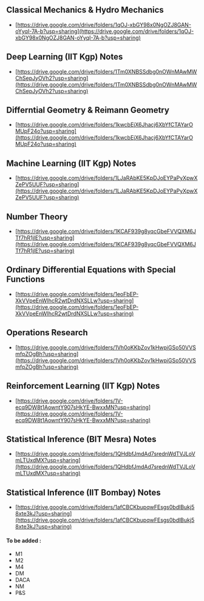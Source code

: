 ## Classical Mechanics & Hydro Mechanics

- [https://drive.google.com/drive/folders/1qOJ-xbGY98x0NgOZJ8GAN-oYyqI-7A-b?usp=sharing](https://drive.google.com/drive/folders/1qOJ-xbGY98x0NgOZJ8GAN-oYyqI-7A-b?usp=sharing)

## Deep Learning (IIT Kgp) Notes

- [https://drive.google.com/drive/folders/1Tm0XNBSSdbg0nOWnMAwMWChSepJyOVh2?usp=sharing](https://drive.google.com/drive/folders/1Tm0XNBSSdbg0nOWnMAwMWChSepJyOVh2?usp=sharing)

## Differntial Geometry & Reimann Geometry

- [https://drive.google.com/drive/folders/1kwcbEjX6Jhacj6XbYfCTAYarOMUpF24o?usp=sharing](https://drive.google.com/drive/folders/1kwcbEjX6Jhacj6XbYfCTAYarOMUpF24o?usp=sharing)

## Machine Learning (IIT Kgp) Notes

- [https://drive.google.com/drive/folders/1LJaRAbKE5KpDJoEYPaPyXpwXZePV5UUF?usp=sharing](https://drive.google.com/drive/folders/1LJaRAbKE5KpDJoEYPaPyXpwXZePV5UUF?usp=sharing)

## Number Theory

- [https://drive.google.com/drive/folders/1KCAF939g8yqcGbeFVVQXM6JTf7hR1jlE?usp=sharing](https://drive.google.com/drive/folders/1KCAF939g8yqcGbeFVVQXM6JTf7hR1jlE?usp=sharing)

## Ordinary Differential Equations with Special Functions

- [https://drive.google.com/drive/folders/1eoFbEP-XkVVpeEnWIhcR2wtDrdNXSLLw?usp=sharing](https://drive.google.com/drive/folders/1eoFbEP-XkVVpeEnWIhcR2wtDrdNXSLLw?usp=sharing)

## Operations Research

- [https://drive.google.com/drive/folders/1Vh0oKKbZov1kHwpiGSo50VVSmfpZOgBh?usp=sharing](https://drive.google.com/drive/folders/1Vh0oKKbZov1kHwpiGSo50VVSmfpZOgBh?usp=sharing)

## Reinforcement Learning (IIT Kgp) Notes

- [https://drive.google.com/drive/folders/1V-ecq9DW8t1AowntY907sHkYE-BwxxMN?usp=sharing](https://drive.google.com/drive/folders/1V-ecq9DW8t1AowntY907sHkYE-BwxxMN?usp=sharing)

## Statistical Inference (BIT Mesra) Notes

- [https://drive.google.com/drive/folders/1QHdbfJmdAd7srednWdTVJLoVmLTUxdMX?usp=sharing](https://drive.google.com/drive/folders/1QHdbfJmdAd7srednWdTVJLoVmLTUxdMX?usp=sharing)

## Statistical Inference (IIT Bombay) Notes

- [https://drive.google.com/drive/folders/1afCBCKbupqwFEsgs0bdlBukj58xte3kJ?usp=sharing](https://drive.google.com/drive/folders/1afCBCKbupqwFEsgs0bdlBukj58xte3kJ?usp=sharing)


#### To be added :
* M1
* M2
* M4
* DM
* DACA
* NM
* P&S
